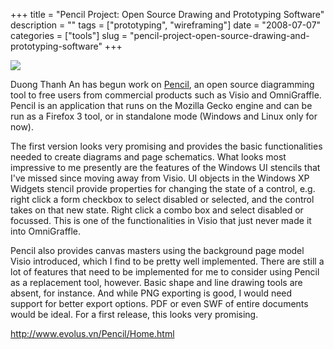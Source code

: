 +++
title = "Pencil Project: Open Source Drawing and Prototyping Software"
description = ""
tags = ["prototyping", "wireframing"]
date = "2008-07-07"
categories = ["tools"]
slug = "pencil-project-open-source-drawing-and-prototyping-software"
+++


<div class="tool-screenshot mb1"><a href="http://www.evolus.vn/Pencil/Home.html"><img id='bluga-thumbnail-2673' class='bluga-thumbnail custom' src='http://media.konigi.com/bluga/
wt522fa8a739a4b_custom.jpg'/></a></div><p>Duong Thanh An has begun work on <a href="http://www.evolus.vn/Pencil/Home.html">Pencil</a>, an open source diagramming tool to free users from commercial products such as Visio and OmniGraffle. Pencil is an application that runs on the Mozilla Gecko engine and can be run as a Firefox 3 tool, or in standalone mode (Windows and Linux only for now). </p>
<p>The first version looks very promising and provides the basic functionalities needed to create diagrams and page schematics. What looks most impressive to me presently are the features of the Windows UI stencils that I've missed since moving away from Visio. UI objects in the Windows XP Widgets stencil provide properties for changing the state of a control, e.g. right click a form checkbox to select disabled or selected, and the control takes on that new state. Right click a combo box and select disabled or focussed. This is one of the functionalities in Visio that just never made it into OmniGraffle.</p>
<p>Pencil also provides canvas masters using the background page model Visio introduced, which I find to be pretty well implemented. There are still a lot of features that need to be implemented for me to consider using Pencil as a replacement tool, however. Basic shape and line drawing tools are absent, for instance. And while PNG exporting is good, I would need support for better export options. PDF or even SWF of entire documents would be ideal. For a first release, this looks very promising. </p>
  
<p><a href="http://www.evolus.vn/Pencil/Home.html">http://www.evolus.vn/Pencil/Home.html</a></p>
      
